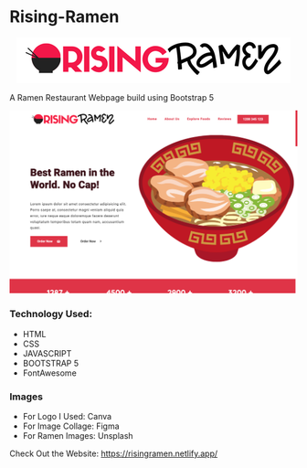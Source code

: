 # Rising-Ramen
<p align="center">
  <img src="https://raw.githubusercontent.com/Ansub/Rising-Ramen/master/images/img/logo%20(2).png">
</p>

A Ramen Restaurant Webpage build using Bootstrap 5 

![Homepage](https://raw.githubusercontent.com/Ansub/Rising-Ramen/master/images/github/Screenshot%202021-10-13%20at%205.39.55%20PM.png)

### Technology Used:
* HTML
* CSS
* JAVASCRIPT
* BOOTSTRAP 5
* FontAwesome

### Images
* For Logo I Used: Canva
* For Image Collage: Figma
* For Ramen Images: Unsplash


Check Out the Website: https://risingramen.netlify.app/
